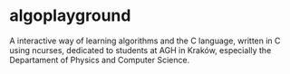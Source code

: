 # algoplayground
A interactive way of learning algorithms and the C language, written in C using ncurses, dedicated to students at AGH in Kraków, especially the Departament of Physics and Computer Science.
